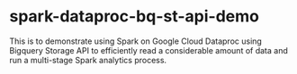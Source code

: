 # spark-dataproc-bq-st-api-demo
This is to demonstrate using Spark on Google Cloud Dataproc using Bigquery Storage API to efficiently read a considerable amount of data and run a multi-stage Spark analytics process.
